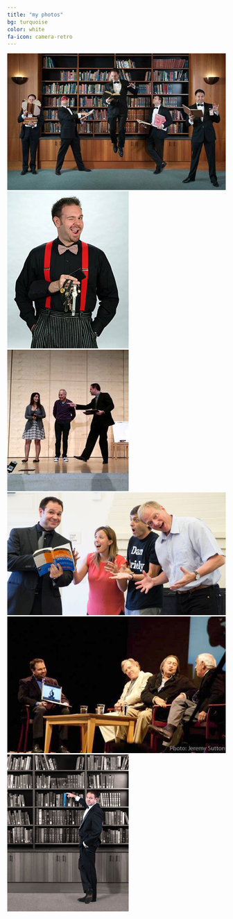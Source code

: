 ```yaml
---
title: "my photos"
bg: turquoise
color: white
fa-icon: camera-retro
---
```


<div>
<img class="row ten columns"  alt="levitate" src="img/levitate.jpg" />
<img class="row five columns" alt="wink cutout" src="img/cutout.jpg" />
<img class="row five columns" alt="on stage" src="img/stage.jpg" />
<img class="row ten columns"  alt="staged fun" src="img/staged.jpg" />
<img class="row ten columns"  alt="notebook" src="img/notebook.jpg" />
<img class="row five columns" alt="with a book" src="img/book.jpg" />
</div>

